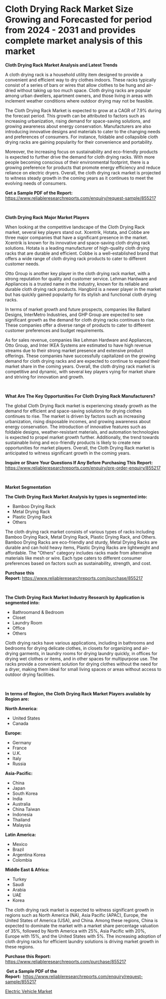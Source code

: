 <p><h1>Cloth Drying Rack Market Size Growing and Forecasted for period from 2024 - 2031 and provides complete market analysis of this market</h1></p><p><strong>Cloth Drying Rack Market Analysis and Latest Trends</strong></p>
<p><p>A cloth drying rack is a household utility item designed to provide a convenient and efficient way to dry clothes indoors. These racks typically consist of a series of bars or wires that allow clothes to be hung and air-dried without taking up too much space. Cloth drying racks are popular among urban dwellers, apartment owners, and those living in areas with inclement weather conditions where outdoor drying may not be feasible.</p><p>The Cloth Drying Rack Market is expected to grow at a CAGR of 7.9% during the forecast period. This growth can be attributed to factors such as increasing urbanization, rising demand for space-saving solutions, and growing awareness about energy conservation. Manufacturers are also introducing innovative designs and materials to cater to the changing needs and preferences of consumers. For instance, foldable and collapsible cloth drying racks are gaining popularity for their convenience and portability.</p><p>Moreover, the increasing focus on sustainability and eco-friendly products is expected to further drive the demand for cloth drying racks. With more people becoming conscious of their environmental footprint, there is a growing preference for products that promote energy efficiency and reduce reliance on electric dryers. Overall, the cloth drying rack market is projected to witness steady growth in the coming years as it continues to meet the evolving needs of consumers.</p></p>
<p><strong>Get a Sample PDF of the Report:&nbsp;</strong> <a href="https://www.reliableresearchreports.com/enquiry/request-sample/855217">https://www.reliableresearchreports.com/enquiry/request-sample/855217</a></p>
<p>&nbsp;</p>
<p><strong>Cloth Drying Rack Major Market Players</strong></p>
<p><p>When looking at the competitive landscape of the Cloth Drying Rack market, several key players stand out. Xcentrik, Hotata, and Cobbe are three major companies that have a significant presence in the market. Xcentrik is known for its innovative and space-saving cloth drying rack solutions. Hotata is a leading manufacturer of high-quality cloth drying racks that are durable and efficient. Cobbe is a well-established brand that offers a wide range of cloth drying rack products to cater to different customer needs.</p><p>Otto Group is another key player in the cloth drying rack market, with a strong reputation for quality and customer service. Lehman Hardware and Appliances is a trusted name in the industry, known for its reliable and durable cloth drying rack products. Hangbird is a newer player in the market but has quickly gained popularity for its stylish and functional cloth drying racks.</p><p>In terms of market growth and future prospects, companies like Ballard Designs, InterMetro Industries, and GHP Group are expected to see significant growth as the demand for cloth drying racks continues to rise. These companies offer a diverse range of products to cater to different customer preferences and budget requirements.</p><p>As for sales revenue, companies like Lehman Hardware and Appliances, Otto Group, and Inter IKEA Systems are estimated to have high revenue streams due to their strong market presence and extensive product offerings. These companies have successfully capitalized on the growing demand for cloth drying racks and are expected to continue to expand their market share in the coming years. Overall, the cloth drying rack market is competitive and dynamic, with several key players vying for market share and striving for innovation and growth.</p></p>
<p>&nbsp;</p>
<p><strong>What Are The Key Opportunities For Cloth Drying Rack Manufacturers?</strong></p>
<p><p>The global Cloth Drying Rack market is experiencing steady growth as the demand for efficient and space-saving solutions for drying clothes continues to rise. The market is driven by factors such as increasing urbanization, rising disposable incomes, and growing awareness about energy conservation. The introduction of innovative features such as foldable designs, weather-resistant materials, and automation technologies is expected to propel market growth further. Additionally, the trend towards sustainable living and eco-friendly products is likely to create new opportunities for market players. Overall, the Cloth Drying Rack market is anticipated to witness significant growth in the coming years.</p></p>
<p><strong>Inquire or Share Your Questions If Any Before Purchasing This Report:</strong> <a href="https://www.reliableresearchreports.com/enquiry/pre-order-enquiry/855217">https://www.reliableresearchreports.com/enquiry/pre-order-enquiry/855217</a></p>
<p>&nbsp;</p>
<p><strong>Market Segmentation</strong></p>
<p><strong>The Cloth Drying Rack Market Analysis by types is segmented into:</strong></p>
<p><ul><li>Bamboo Drying Rack</li><li>Metal Drying Rack</li><li>Plastic Drying Rack</li><li>Others</li></ul></p>
<p><p>The cloth drying rack market consists of various types of racks including Bamboo Drying Rack, Metal Drying Rack, Plastic Drying Rack, and Others. Bamboo Drying Racks are eco-friendly and sturdy, Metal Drying Racks are durable and can hold heavy items, Plastic Drying Racks are lightweight and affordable. The "Others" category includes racks made from alternative materials like mesh or wire. Each type caters to different consumer preferences based on factors such as sustainability, strength, and cost.</p></p>
<p><strong>Purchase this Report:&nbsp;</strong><a href="https://www.reliableresearchreports.com/purchase/855217">https://www.reliableresearchreports.com/purchase/855217</a></p>
<p>&nbsp;</p>
<p><strong>The Cloth Drying Rack Market Industry Research by Application is segmented into:</strong></p>
<p><ul><li>Bathroomand & Bedroom</li><li>Closet</li><li>Laundry Room</li><li>Office</li><li>Others</li></ul></p>
<p><p>Cloth drying racks have various applications, including in bathrooms and bedrooms for drying delicate clothes, in closets for organizing and air-drying garments, in laundry rooms for drying laundry quickly, in offices for drying wet clothes or items, and in other spaces for multipurpose use. The racks provide a convenient solution for drying clothes without the need for a dryer, making them ideal for small living spaces or areas without access to outdoor drying facilities.</p></p>
<p>&nbsp;</p>
<p><strong>In terms of Region, the Cloth Drying Rack Market Players available by Region are:</strong></p>
<p>
    <p> <strong> North America: </strong>
        <ul>
            <li>United States</li>
            <li>Canada</li>
        </ul>
        </p> 
    <p> <strong> Europe: </strong>
        <ul>
            <li>Germany</li>
            <li>France</li>
            <li>U.K.</li>
            <li>Italy</li>
            <li>Russia</li>
        </ul>
        </p> 
    <p> <strong> Asia-Pacific: </strong>
        <ul>
            <li>China</li>
            <li>Japan</li>
            <li>South Korea</li>
            <li>India</li>
            <li>Australia</li>
            <li>China Taiwan</li>
            <li>Indonesia</li>
            <li>Thailand</li>
            <li>Malaysia</li>
        </ul>
        </p> 
    <p> <strong> Latin America: </strong>
        <ul>
            <li>Mexico</li>
            <li>Brazil</li>
            <li>Argentina Korea</li>
            <li>Colombia</li>
        </ul>
        </p> 
    <p> <strong> Middle East & Africa: </strong>
        <ul>
            <li>Turkey</li>
            <li>Saudi</li>
            <li>Arabia</li>
            <li>UAE</li>
            <li>Korea</li>
        </ul>
    </p>
    </p>
<p><p>The cloth drying rack market is expected to witness significant growth in regions such as North America (NA), Asia Pacific (APAC), Europe, the United States of America (USA), and China. Among these regions, China is expected to dominate the market with a market share percentage valuation of 35%, followed by North America with 25%, Asia Pacific with 20%, Europe with 15%, and the United States with 5%. The increasing adoption of cloth drying racks for efficient laundry solutions is driving market growth in these regions.</p></p>
<p><strong>Purchase this Report: </strong><a href="https://www.reliableresearchreports.com/purchase/855217">https://www.reliableresearchreports.com/purchase/855217</a></p>
<p>&nbsp;<strong>Get a Sample PDF of the Report:&nbsp;&nbsp;</strong><a href="https://www.reliableresearchreports.com/enquiry/request-sample/855217">https://www.reliableresearchreports.com/enquiry/request-sample/855217</a></p>
<p><strong></strong></p>
<p><p><a href="https://fearless-okapi-6c8.notion.site/Electric-Vehicle-Market-Size-and-Growth-Market-Segmentation-Regional-and-Country-Breakdowns-and-M-0a44abfde77f4d1caba69663e308fd29">Electric Vehicle Market</a></p></p>